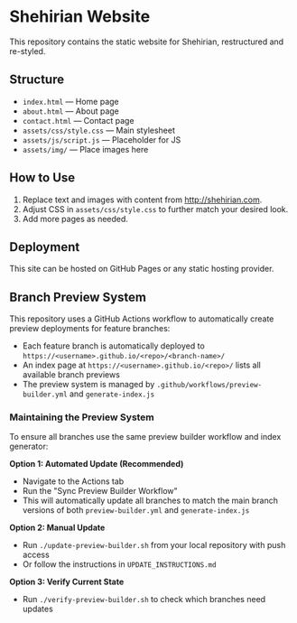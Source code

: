 # Shehirian Website

This repository contains the static website for Shehirian, restructured and re-styled.

## Structure

- `index.html` — Home page
- `about.html` — About page
- `contact.html` — Contact page
- `assets/css/style.css` — Main stylesheet
- `assets/js/script.js` — Placeholder for JS
- `assets/img/` — Place images here

## How to Use

1. Replace text and images with content from http://shehirian.com.
2. Adjust CSS in `assets/css/style.css` to further match your desired look.
3. Add more pages as needed.

## Deployment

This site can be hosted on GitHub Pages or any static hosting provider.

## Branch Preview System

This repository uses a GitHub Actions workflow to automatically create preview deployments for feature branches:

- Each feature branch is automatically deployed to `https://<username>.github.io/<repo>/<branch-name>/`
- An index page at `https://<username>.github.io/<repo>/` lists all available branch previews
- The preview system is managed by `.github/workflows/preview-builder.yml` and `generate-index.js`

### Maintaining the Preview System

To ensure all branches use the same preview builder workflow and index generator:

**Option 1: Automated Update (Recommended)**
- Navigate to the Actions tab
- Run the "Sync Preview Builder Workflow" 
- This will automatically update all branches to match the main branch versions of both `preview-builder.yml` and `generate-index.js`

**Option 2: Manual Update**
- Run `./update-preview-builder.sh` from your local repository with push access
- Or follow the instructions in `UPDATE_INSTRUCTIONS.md`

**Option 3: Verify Current State**
- Run `./verify-preview-builder.sh` to check which branches need updates